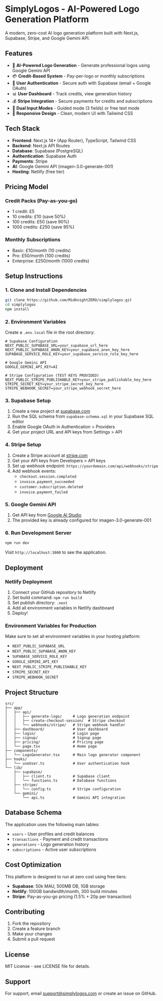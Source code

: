 # SimplyLogos - AI-Powered Logo Generation Platform

A modern, zero-cost AI logo generation platform built with Next.js, Supabase, Stripe, and Google Gemini API.

<!-- Trigger deployment -->

## Features

- 🤖 **AI-Powered Logo Generation** - Generate professional logos using Google Gemini API
- 💳 **Credit-Based System** - Pay-per-logo or monthly subscriptions
- 🔐 **User Authentication** - Secure auth with Supabase (email + Google OAuth)
- 📊 **User Dashboard** - Track credits, view generation history
- 💰 **Stripe Integration** - Secure payments for credits and subscriptions
- 🎨 **Dual Input Modes** - Guided mode (3 fields) or free text mode
- 📱 **Responsive Design** - Clean, modern UI with Tailwind CSS

## Tech Stack

- **Frontend**: Next.js 14+ (App Router), TypeScript, Tailwind CSS
- **Backend**: Next.js API Routes
- **Database**: Supabase (PostgreSQL)
- **Authentication**: Supabase Auth
- **Payments**: Stripe
- **AI**: Google Gemini API (imagen-3.0-generate-001)
- **Hosting**: Netlify (free tier)

## Pricing Model

### Credit Packs (Pay-as-you-go)
- 1 credit: £5
- 10 credits: £10 (save 50%)
- 100 credits: £50 (save 90%)
- 1000 credits: £250 (save 95%)

### Monthly Subscriptions
- Basic: £10/month (10 credits)
- Pro: £50/month (100 credits)
- Enterprise: £250/month (1000 credits)

## Setup Instructions

### 1. Clone and Install Dependencies

```bash
git clone https://github.com/MidknightZERO/simplylogos.git
cd simplylogos
npm install
```

### 2. Environment Variables

Create a `.env.local` file in the root directory:

```env
# Supabase Configuration
NEXT_PUBLIC_SUPABASE_URL=your_supabase_url_here
NEXT_PUBLIC_SUPABASE_ANON_KEY=your_supabase_anon_key_here
SUPABASE_SERVICE_ROLE_KEY=your_supabase_service_role_key_here

# Google Gemini API
GOOGLE_GEMINI_API_KEY=AI

# Stripe Configuration (TEST KEYS PROVIDED)
NEXT_PUBLIC_STRIPE_PUBLISHABLE_KEY=your_stripe_publishable_key_here
STRIPE_SECRET_KEY=your_stripe_secret_key_here
STRIPE_WEBHOOK_SECRET=your_stripe_webhook_secret_here
```

### 3. Supabase Setup

1. Create a new project at [supabase.com](https://supabase.com)
2. Run the SQL schema from `supabase-schema.sql` in your Supabase SQL editor
3. Enable Google OAuth in Authentication > Providers
4. Get your project URL and API keys from Settings > API

### 4. Stripe Setup

1. Create a Stripe account at [stripe.com](https://stripe.com)
2. Get your API keys from Developers > API keys
3. Set up webhook endpoint: `https://yourdomain.com/api/webhooks/stripe`
4. Add webhook events:
   - `checkout.session.completed`
   - `invoice.payment_succeeded`
   - `customer.subscription.deleted`
   - `invoice.payment_failed`

### 5. Google Gemini API

1. Get API key from [Google AI Studio](https://makersuite.google.com/app/apikey)
2. The provided key is already configured for imagen-3.0-generate-001

### 6. Run Development Server

```bash
npm run dev
```

Visit `http://localhost:3000` to see the application.

## Deployment

### Netlify Deployment

1. Connect your GitHub repository to Netlify
2. Set build command: `npm run build`
3. Set publish directory: `.next`
4. Add all environment variables in Netlify dashboard
5. Deploy!

### Environment Variables for Production

Make sure to set all environment variables in your hosting platform:

- `NEXT_PUBLIC_SUPABASE_URL`
- `NEXT_PUBLIC_SUPABASE_ANON_KEY`
- `SUPABASE_SERVICE_ROLE_KEY`
- `GOOGLE_GEMINI_API_KEY`
- `NEXT_PUBLIC_STRIPE_PUBLISHABLE_KEY`
- `STRIPE_SECRET_KEY`
- `STRIPE_WEBHOOK_SECRET`

## Project Structure

```
src/
├── app/
│   ├── api/
│   │   ├── generate-logo/     # Logo generation endpoint
│   │   ├── create-checkout-session/  # Stripe checkout
│   │   └── webhooks/stripe/   # Stripe webhook handler
│   ├── dashboard/             # User dashboard
│   ├── login/                 # Login page
│   ├── signup/                # Signup page
│   ├── pricing/               # Pricing page
│   └── page.tsx               # Home page
├── components/
│   └── LogoGenerator.tsx      # Main logo generator component
├── hooks/
│   └── useUser.ts             # User authentication hook
└── lib/
    ├── supabase/
    │   ├── client.ts          # Supabase client
    │   └── functions.ts       # Database functions
    ├── stripe/
    │   └── config.ts          # Stripe configuration
    └── gemini/
        └── api.ts             # Gemini API integration
```

## Database Schema

The application uses the following main tables:

- `users` - User profiles and credit balances
- `transactions` - Payment and credit transactions
- `generations` - Logo generation history
- `subscriptions` - Active user subscriptions

## Cost Optimization

This platform is designed to run at zero cost using free tiers:

- **Supabase**: 50k MAU, 500MB DB, 1GB storage
- **Netlify**: 100GB bandwidth/month, 300 build minutes
- **Stripe**: Pay-as-you-go pricing (1.5% + 20p per transaction)

## Contributing

1. Fork the repository
2. Create a feature branch
3. Make your changes
4. Submit a pull request

## License

MIT License - see LICENSE file for details.

## Support

For support, email support@simplylogos.com or create an issue on GitHub.
